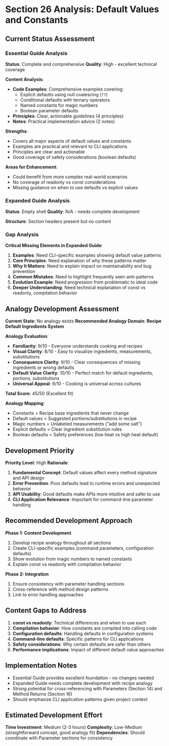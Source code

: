 # Section 26 Analysis: Default Values and Constants

## Current Status Assessment

### Essential Guide Analysis
**Status**: Complete and comprehensive
**Quality**: High - excellent technical coverage

**Content Analysis**:
- **Code Examples**: Comprehensive examples covering:
  - Explicit defaults using null coalescing (`??`)
  - Conditional defaults with ternary operators
  - Named constants for magic numbers
  - Boolean parameter defaults
- **Principles**: Clear, actionable guidelines (4 principles)
- **Notes**: Practical implementation advice (2 notes)

**Strengths**:
- Covers all major aspects of default values and constants
- Examples are practical and relevant to CLI applications
- Principles are clear and actionable
- Good coverage of safety considerations (boolean defaults)

**Areas for Enhancement**:
- Could benefit from more complex real-world scenarios
- No coverage of readonly vs const considerations
- Missing guidance on when to use defaults vs explicit values

### Expanded Guide Analysis
**Status**: Empty shell
**Quality**: N/A - needs complete development

**Structure**: Section headers present but no content

### Gap Analysis

**Critical Missing Elements in Expanded Guide**:
1. **Examples**: Need CLI-specific examples showing default value patterns
2. **Core Principles**: Need explanation of why these patterns matter
3. **Why It Matters**: Need to explain impact on maintainability and bug prevention
4. **Common Mistakes**: Need to highlight frequently seen anti-patterns
5. **Evolution Example**: Need progression from problematic to ideal code
6. **Deeper Understanding**: Need technical explanation of const vs readonly, compilation behavior

## Analogy Development Assessment

**Current State**: No analogy exists
**Recommended Analogy Domain**: **Recipe Default Ingredients System**

**Analogy Evaluation**:
- **Familiarity**: 9/10 - Everyone understands cooking and recipes
- **Visual Clarity**: 8/10 - Easy to visualize ingredients, measurements, substitutions
- **Consequence Clarity**: 9/10 - Clear consequences of missing ingredients or wrong defaults
- **Default Value Clarity**: 10/10 - Perfect match for default ingredients, portions, substitutions
- **Universal Appeal**: 9/10 - Cooking is universal across cultures

**Total Score**: 45/50 (Excellent fit)

**Analogy Mapping**:
- Constants = Recipe base ingredients that never change
- Default values = Suggested portions/substitutions in recipe
- Magic numbers = Unlabeled measurements ("add some salt")
- Explicit defaults = Clear ingredient substitution rules
- Boolean defaults = Safety preferences (low heat vs high heat default)

## Development Priority

**Priority Level**: High
**Rationale**:
1. **Fundamental Concept**: Default values affect every method signature and API design
2. **Error Prevention**: Poor defaults lead to runtime errors and unexpected behavior
3. **API Usability**: Good defaults make APIs more intuitive and safer to use
4. **CLI Application Relevance**: Important for command-line parameter handling

## Recommended Development Approach

**Phase 1: Content Development**
1. Develop recipe analogy throughout all sections
2. Create CLI-specific examples (command parameters, configuration defaults)
3. Show evolution from magic numbers to named constants
4. Explain const vs readonly with compilation behavior

**Phase 2: Integration**
1. Ensure consistency with parameter handling sections
2. Cross-reference with method design patterns
3. Link to error handling approaches

## Content Gaps to Address

1. **const vs readonly**: Technical differences and when to use each
2. **Compilation behavior**: How constants are compiled into calling code
3. **Configuration defaults**: Handling defaults in configuration systems
4. **Command-line defaults**: Specific patterns for CLI applications
5. **Safety considerations**: Why certain defaults are safer than others
6. **Performance implications**: Impact of different default value approaches

## Implementation Notes

- Essential Guide provides excellent foundation - no changes needed
- Expanded Guide needs complete development with recipe analogy
- Strong potential for cross-referencing with Parameters (Section 14) and Method Returns (Section 16)
- Should emphasize CLI application patterns given project context

## Estimated Development Effort

**Time Investment**: Medium (2-3 hours)
**Complexity**: Low-Medium (straightforward concept, good analogy fit)
**Dependencies**: Should coordinate with Parameter sections for consistency